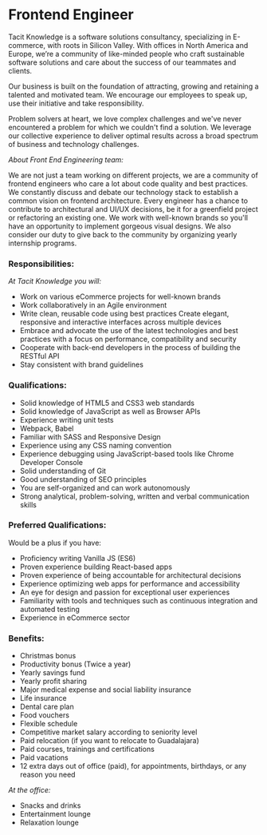 # Frontend Engineer

Tacit Knowledge is a software solutions consultancy, specializing in E-commerce, with roots in Silicon Valley. With offices in North America and Europe, we’re a community of like-minded people who craft sustainable software solutions and care about the success of our teammates and clients.

Our business is built on the foundation of attracting, growing and retaining a talented and motivated team. We encourage our employees to speak up, use their initiative and take responsibility.

Problem solvers at heart, we love complex challenges and we've never encountered a problem for which we couldn't find a solution. We leverage our collective experience to deliver optimal results across a broad spectrum of business and technology challenges.

_About Front End Engineering team:_

We are not just a team working on different projects, we are a community of frontend engineers who care a lot about code quality and best practices. We constantly discuss and debate our technology stack to establish a common vision on frontend architecture. Every engineer has a chance to contribute to architectural and UI/UX decisions, be it for a greenfield project or refactoring an existing one. We work with well-known brands so you'll have an opportunity to implement gorgeous visual designs. We also consider our duty to give back to the community by organizing yearly internship programs.

### Responsibilities:

_At Tacit Knowledge you will:_

- Work on various eCommerce projects for well-known brands
- Work collaboratively in an Agile environment
- Write clean, reusable code using best practices
Create elegant, responsive and interactive interfaces across multiple devices
- Embrace and advocate the use of the latest technologies and best practices with a focus on performance, compatibility and security
- Cooperate with back-end developers in the process of building the RESTful API
- Stay consistent with brand guidelines      

### Qualifications:

- Solid knowledge of HTML5 and CSS3 web standards
- Solid knowledge of JavaScript as well as Browser APIs
- Experience writing unit tests
- Webpack, Babel
- Familiar with SASS and Responsive Design
- Experience using any CSS naming convention
- Experience debugging using JavaScript-based tools like Chrome Developer Console
- Solid understanding of Git
- Good understanding of SEO principles
- You are self-organized and can work autonomously
- Strong analytical, problem-solving, written and verbal communication skills

### Preferred Qualifications:

Would be a plus if you have:

- Proficiency writing Vanilla JS (ES6)
- Proven experience building React-based apps
- Proven experience of being accountable for architectural decisions
- Experience optimizing web apps for performance and accessibility
- An eye for design and passion for exceptional user experiences
- Familiarity with tools and techniques such as continuous integration and automated testing
- Experience in eCommerce sector

### Benefits:

- Christmas bonus
- Productivity bonus (Twice a year)
- Yearly savings fund
- Yearly profit sharing
- Major medical expense and social liability insurance
- Life insurance
- Dental care plan
- Food vouchers
- Flexible schedule
- Competitive market salary according to seniority level
- Paid relocation (if you want to relocate to Guadalajara)
- Paid courses, trainings and certifications
- Paid vacations
- 12 extra days out of office (paid), for appointments, birthdays, or any reason you need

_At the office:_
- Snacks and drinks
- Entertainment lounge
- Relaxation lounge